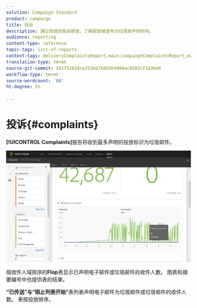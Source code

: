 ```yaml
---
solution: Campaign Standard
product: campaign
title: 投诉
description: 通过现成的投诉报告，了解投放被宣布为垃圾邮件的时间。
audience: reporting
content-type: reference
topic-tags: list-of-reports
context-tags: deliveryComplaintsReport,main;campaignComplaintsReport,main;programComplaintsReport,main
translation-type: tm+mt
source-git-commit: 501f52624ce253eb7b0d36d908ac8502cf1d3b48
workflow-type: tm+mt
source-wordcount: '86'
ht-degree: 2%

---
```



# 投诉{#complaints}

**[!UICONTROL Complaints]**&#x200B;报告将收到最多声明的投放标识为垃圾邮件。

![](assets/delivery_reports_complaints.png)

按收件人域排序的&#x200B;**Flop**&#x200B;表显示已声明电子邮件或垃圾邮件的收件人数。 图表和摘要编号中也提供表的结果。

**“已传送”与“阻止列表开始”**&#x200B;表列表声明电子邮件为垃圾邮件或垃圾邮件的收件人数。 表按投放排序。
